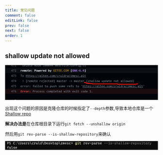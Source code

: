```yaml
---
title: 常见问题
comment: false
editLink: false
prev: false
next: false
order: 1
---
```

 
## shallow update not allowed

![](./assets/img.png)

出现这个问题的原因是克隆仓库的时候指定了``--depth``参数,导致本地仓库是一个[Shallow repo](./仓库(repository).md#什么是-shallow-repo)

**解决办法是**在仓库根目录下运行``git fetch --unshallow origin``

然后用``git rev-parse --is-shallow-repository``来确认

![](./assets/img_1.png)
